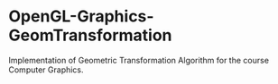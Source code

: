 # OpenGL-Graphics-GeomTransformation
Implementation of Geometric Transformation Algorithm for the course Computer Graphics.

